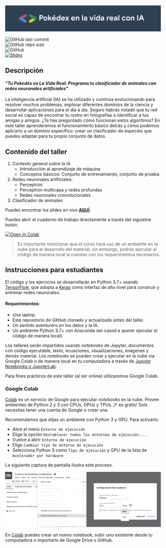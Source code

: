 ![Pokédex](media/banner.png)

![GitHub last commit](https://img.shields.io/github/last-commit/RodolfoFerro/real-pokedex-ia?style=for-the-badge) <br>
![GitHub repo size](https://img.shields.io/github/repo-size/RodolfoFerro/real-pokedex-ia?style=for-the-badge) <br>
![GitHub](https://img.shields.io/github/license/RodolfoFerro/real-pokedex-ia?style=for-the-badge) <br>
[![Slides](https://img.shields.io/static/v1?label=Slides&message=Google%20Slides&color=tomato&style=for-the-badge)](https://docs.google.com/presentation/d/e/2PACX-1vSq4pQd0YRSyNcfn86rdhZEAHZTXB93C9toqVj2gwxvZcUOZUy0mRmSnmv-3fTwFYXOvBXMLtfVQeWI/pub?start=false&loop=false&delayms=3000)


## Descripción

#### _"Tu Pokedéx en La Vida Real: Programa tu clasificador de animales con redes neuronales artificiales"_

La inteligencia artificial (IA) se ha utilizado y continúa evolucionando para resolver muchos problemas, explorar diferentes dominios de la ciencia y desarrollar aplicaciones para el día a día. Seguro habrás notado que tu red social es capaz de encontrar tu rostro en fotografías e identificar a tus amigas y amigos. ¿Te has preguntado cómo funcionan estos algoritmos? En este taller aprenderemos el funcionamiento básico detrás y cómo podemos aplicarlo a un dominio específico: crear un clasificador de especies que puedes adaptar para tu propio conjunto de datos.


## Contenido del taller

1. Contexto general sobre la IA
    - Introducción al aprendizaje de máquina
    - Conceptos básicos: Conjunto de entrenamiento, conjunto de prueba
2. Redes neuronales artificiales:
    - Perceptrón
    - Perceptrón multicapa y redes profundas
    - Redes neuronales convolucionales
3. Clasificador de animales


Puedes encontrar los slides en vivo [**AQUÍ**](https://docs.google.com/presentation/d/e/2PACX-1vSq4pQd0YRSyNcfn86rdhZEAHZTXB93C9toqVj2gwxvZcUOZUy0mRmSnmv-3fTwFYXOvBXMLtfVQeWI/pub?start=false&loop=false&delayms=3000).

Puedes abrir el cuaderno de trabajo directamente a través del siguietne botón: 

<a href="https://colab.research.google.com/github/RodolfoFerro/real-pokedex-ia/blob/main/notebooks/Pok%C3%A9dex%20en%20la%20vida%20real%20con%20IA.ipynb" target="_blank\"><img src="https://colab.research.google.com/assets/colab-badge.svg" height="20px" alt="Open In Colab"></a>

> Es importante mencionar que el curso hará uso de un ambiente en la nube para el desarrollo del material; sin embargo, podrás ejecutar el código de manera local si cuentas con los requerimeintos necesarios.

## Instrucciones para estudiantes

El código y los ejercicios se desarrollarán en Python 3.7+ usando [TensorFlow](https://www.tensorflow.org/), que adopta a [Keras](https://www.tensorflow.org/versions/r2.0/api_docs/python/tf/keras) como interfaz de alto nivel para construir y entrenar redes neuronales.

#### Requerimientos:
* Una laptop.
* Este repositorio de GitHub clonado y actualizado antes del taller.
* Un sentido aventurero en los datos y la IA.
* Un ambiente Python 3.7+ con Anaconda (en casod e querer ejecutar el código de manera local).

Los talleres serán impartidos usando *notebooks* de Jupyter, documentos con código ejecutable, texto, ecuaciones, visualizaciones, imágenes y demás material. Los *notebooks* se pueden crear y ejecutar en la nube vía Google Colab o de manera local en tu computadora a través de [Jupyter Notebooks o JupyterLab](https://jupyter.org/).

Para fines prácticos de este taller (al ser online) utilizaremos Google Colab.

### Google Colab

[Colab](https://colab.research.google.com) es un servicio de Google para ejecutar *notebooks* en la nube. Provee ambientes de Python 2 y 3 con CPUs, GPUs y TPUs. ¡Y es gratis! Solo necesitas tener una cuenta de Google o crear una.

Recomendamos que elijas un ambiente con Python 3 y GPU. Para activarlo:

* Abre el menú `Entorno de ejecución`
* Elige la opción `Restablecer todos los entornos de ejecución...` .
* Vuelve a abrir `Entorno de ejecución`
* Elige `Cambiar tipo de entorno de ejecución`
* Selecciona Python 3 como `Tipo de ejecución` y GPU de la lista de `Acelerador por hardware`

La siguiente captura de pantalla ilustra este proceso.

![](media/escoge_acelerador.png)

En [Colab](https://colab.research.google.com) puedes crear un nuevo *notebook*, subir uno existente desde tu computadora o importarlo de Google Drive o GitHub.
